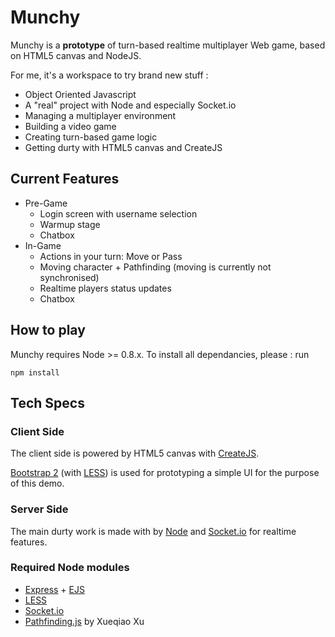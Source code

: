 Munchy
======

Munchy is a **prototype** of turn-based realtime multiplayer Web game, based on HTML5 canvas and NodeJS.

For me, it's a workspace to try brand new stuff :

- Object Oriented Javascript
- A "real" project with Node and especially Socket.io
- Managing a multiplayer environment
- Building a video game
- Creating turn-based game logic
- Getting durty with HTML5 canvas and CreateJS

## Current Features

- Pre-Game
	- Login screen with username selection
	- Warmup stage
	- Chatbox
- In-Game
	- Actions in your turn: Move or Pass
	- Moving character + Pathfinding (moving is currently not synchronised)
	- Realtime players status updates
	- Chatbox

## How to play

Munchy requires Node >= 0.8.x.   To install all dependancies, please : run

	npm install

## Tech Specs

### Client Side

The client side is powered by HTML5 canvas with [CreateJS](http://www.createjs.com/).

[Bootstrap 2](http://getbootstrap.com/2.3.2/) (with [LESS](http://lesscss.org/)) is used for prototyping a simple UI for the purpose of this demo.

### Server Side

The main durty work is made with by [Node](http://nodejs.org/) and [Socket.io](http://socket.io/) for realtime features.

### Required Node modules

- [Express](http://expressjs.com/) + [EJS](http://embeddedjs.com/)
- [LESS](http://lesscss.org/)
- [Socket.io](http://socket.io/)
- [Pathfinding.js](https://github.com/qiao/PathFinding.js) by Xueqiao Xu